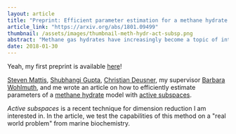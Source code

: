 ```yaml
---
layout: article
title: "Preprint: Efficient parameter estimation for a methane hydrate model with active subspaces"
article_link: "https://arxiv.org/abs/1801.09499"
thumbnail: /assets/images/thumbnail-meth-hydr-act-subsp.png
abstract: "Methane gas hydrates have increasingly become a topic of interest because of their potential as a future energy resource. There are significant economical and environmental risks associated with extraction from hydrate reservoirs, so a variety of multiphysics models have been developed to analyze prospective risks and benefits. These models generally have a large number of empirical parameters which are not known a priori. Traditional optimization-based parameter estimation frameworks may be ill-posed or computationally prohibitive. Bayesian inference methods have increasingly been found effective for estimating parameters in complex geophysical systems. These methods often are not viable in cases of computationally expensive models and high-dimensional parameter spaces. Recently, methods have been developed to effectively reduce the dimension of Bayesian inverse problems by identifying low-dimensional structures that are most informed by data. Active subspaces is one of the most generally applicable methods of performing this dimension reduction. In this paper, Bayesian inference of the parameters of a state-of-the-art mathematical model for methane hydrates based on experimental data from a triaxial compression test with gas hydrate-bearing sand is performed in an efficient way by utilizing active subspaces. Active subspaces are used to identify low-dimensional structure in the parameter space which is exploited by generating a cheap regression-based surrogate model and implementing a modified Markov chain Monte Carlo algorithm. Posterior densities that are consistent with the experimental data are approximated in a computationally efficient way."
date: 2018-01-30
---
```


Yeah, my first preprint is available [here](https://arxiv.org/abs/1801.09499)!

[Steven Mattis](https://www-m2.ma.tum.de/bin/view/Allgemeines/StevenMattis), [Shubhangi Gupta](https://www.geomar.de/en/mitarbeiter/fb2/mg/sgupta/), [Christian Deusner](https://www.geomar.de/mitarbeiter/fb2/mg/cdeusner/), my supervisor [Barbara Wohlmuth](https://www-m2.ma.tum.de/bin/view/M2/Allgemeines/ProfessorWohlmuth), and me wrote an article on how to efficiently estimate parameters of a [methane hydrate](https://en.wikipedia.org/wiki/Methane_clathrate) model with [active subspaces](http://activesubspaces.org).

_Active subspaces_ is a recent technique for dimension reduction I am interested in. In the article, we test the capabilities of this method on a "real world problem" from marine biochemistry.

